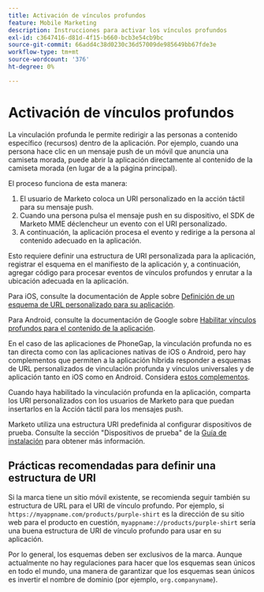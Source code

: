 ```yaml
---
title: Activación de vínculos profundos
feature: Mobile Marketing
description: Instrucciones para activar los vínculos profundos
exl-id: c3647416-d81d-4f15-b660-bcb3e54cb9bc
source-git-commit: 66add4c38d0230c36d57009de985649bb67fde3e
workflow-type: tm+mt
source-wordcount: '376'
ht-degree: 0%

---
```


# Activación de vínculos profundos

La vinculación profunda le permite redirigir a las personas a contenido específico (recursos) dentro de la aplicación. Por ejemplo, cuando una persona hace clic en un mensaje push de un móvil que anuncia una camiseta morada, puede abrir la aplicación directamente al contenido de la camiseta morada (en lugar de a la página principal).

El proceso funciona de esta manera:

1. El usuario de Marketo coloca un URI personalizado en la acción táctil para su mensaje push.
1. Cuando una persona pulsa el mensaje push en su dispositivo, el SDK de Marketo MME déclencheur un evento con el URI personalizado.
1. A continuación, la aplicación procesa el evento y redirige a la persona al contenido adecuado en la aplicación.

Esto requiere definir una estructura de URI personalizada para la aplicación, registrar el esquema en el manifiesto de la aplicación y, a continuación, agregar código para procesar eventos de vínculos profundos y enrutar a la ubicación adecuada en la aplicación.

Para iOS, consulte la documentación de Apple sobre [Definición de un esquema de URL personalizado para su aplicación](https://developer.apple.com/documentation/xcode/defining-a-custom-url-scheme-for-your-app).

Para Android, consulte la documentación de Google sobre [Habilitar vínculos profundos para el contenido de la aplicación](https://developer.android.com/training/app-links/deep-linking).

En el caso de las aplicaciones de PhoneGap, la vinculación profunda no es tan directa como con las aplicaciones nativas de iOS o Android, pero hay complementos que permiten a la aplicación híbrida responder a esquemas de URL personalizados de vinculación profunda y vínculos universales y de aplicación tanto en iOS como en Android. Considera [estos complementos](https://cordova.apache.org/plugins/?q=deeplink).

Cuando haya habilitado la vinculación profunda en la aplicación, comparta los URI personalizados con los usuarios de Marketo para que puedan insertarlos en la Acción táctil para los mensajes push.

Marketo utiliza una estructura URI predefinida al configurar dispositivos de prueba. Consulte la sección &quot;Dispositivos de prueba&quot; de la [Guía de instalación](installation.md) para obtener más información.

## Prácticas recomendadas para definir una estructura de URI

Si la marca tiene un sitio móvil existente, se recomienda seguir también su estructura de URL para el URI de vínculo profundo. Por ejemplo, si `https://myappname.com/products/purple-shirt` es la dirección de su sitio web para el producto en cuestión, `myappname://products/purple-shirt` sería una buena estructura de URI de vínculo profundo para usar en su aplicación.

Por lo general, los esquemas deben ser exclusivos de la marca. Aunque actualmente no hay regulaciones para hacer que los esquemas sean únicos en todo el mundo, una manera de garantizar que los esquemas sean únicos es invertir el nombre de dominio (por ejemplo, `org.companyname`).
